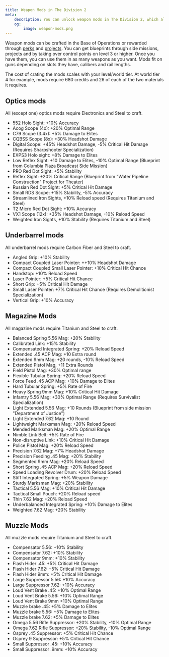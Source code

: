 ```yaml
---
title: Weapon Mods in The Division 2
meta:
    description: You can unlock weapon mods in The Division 2, which alter the way your weapons behave. All stats and how to get the mods.
    og:
        image: weapon-mods.png
---
```


Weapon mods can be crafted in the Base of Operations or rewarded through [perks](/perks.html) and [projects](/projects.html). You can get blueprints through side missions, projects and by taking over control points on level 3 or higher. Once you have them, you can use them in as many weapons as you want. Mods fit on guns depending on slots they have, calibers and rail lengths.

The cost of crating the mods scales with your level/world tier. At world tier 4 for example, mods require 680 credits and 26 of each of the two materials it requires.

## Optics mods

All (except one) optics mods require Electronics and Steel to craft.

- 552 Holo Sight: +10% Accuracy
- Acog Scope (4x): +20% Optimal Range
- C79 Scope (3.4x): +5% Damage to Elites
- CQBSS Scope (8x): +30% Headshot Damage
- Digital Scope: +45% Headshot Damage, -5% Critical Hit Damage (Requires Sharpshooter Specialization)
- EXPS3 Holo sight: +8% Damage to Elites
- Low Reflex Sight: +10 Damage to Elites, -10% Optimal Range (Blueprint from Columbia Plaza Broadcast Side Mission)
- PRO Red Dot Sight: +5% Stability
- Reflex Sight: +20% Critical Range (Blueprint from "Water Pipeline Construction" Project for Theater)
- Russian Red Dot Sight: +5% Critical Hit Damage
- Small RDS Scope: +15% Stability, -5% Accuracy
- Streamlined Iron Sights, +10% Reload speed (Requires Titanium and Steel)
- T2 Micro Red Dot Sight: +10% Accuracy
- VX1 Scope (12x): +35% Headshot Damage, -10% Reload Speed
- Weighted Iron Sights, +10% Stability (Requires Titanium and Steel)

## Underbarrel mods

All underbarrel mods require Carbon Fiber and Steel to craft.

- Angled Grip: +10% Stability
- Compact Coupled Laser Pointer: ++10% Headshot Damage
- Compact Coupled Small Laser Pointer: +10% Critical Hit Chance
- Handstop: +10% Reload Speed
- Laser Pointer: +5% Critical Hit Chance
- Short Grip: +5% Critical Hit Damage
- Small Laser Pointer: +7% Critical Hit Chance (Requires Demolitionist Specialization)
- Vertical Grip: +10% Accuracy

## Magazine Mods

All magazine mods require Titanium and Steel to craft.

- Balanced Spring 5.56 Mag: +20% Stability
- Calibrated Link: +15% Stability
- Compensated Integrated Spring: +20% Reload Speed
- Extended .45 ACP Mag: +10 Extra round
- Extended 9mm Mag: +20 rounds, -10% Reload Speed
- Extended Pistol Mag, +11 Extra Rounds
- Field Pistol Mag: +30% Optimal range
- Flexible Tubular Spring: +20% Reload Speed
- Force Feed .45 ACP Mag: +10% Damage to Elites
- Hard Tubular Spring: +5% Rate of Fire
- Heavy Spring 9mm Mag: +10% Critical Hit Damage
- Infantry 5.56 Mag: +30% Optimal Range (Requires Survivalist Specialization)
- Light Extended 5.56 Mag: +10 Rounds (Blueprint from side mission "Department of Justice")
- Light Extended 7.62 Mag: +10 Round
- Lightweight Marksman Mag: +20% Reload Speed
- Mended Marksman Mag: +20% Optimal Range
- Nimble Link Belt: +5% Rate of Fire
- Non-disruptive Link: +10% Critical Hit Damage
- Police Pistol Mag: +20% Reload Speed
- Precision 7.62 Mag: +7% Headshot Damage
- Precision Feeding .45 Mag: +20% Stability
- Segmented 9mm Mag: +20% Reload Speed
- Short Spring .45 ACP Mag: +20% Reload Speed
- Speed Loading Revolver Drum: +20% Reload Speed
- Stiff Integrated Spring: +5% Weapon Damage
- Sturdy Marksman Mag: +20% Stability
- Tactical 5.56 Mag: +10% Critical Hit Damage
- Tactical Small Pouch: +20% Reload speed
- Thin 7.62 Mag: +20% Reload Speed
- Underbalanced Integrated Spring: +10% Damage to Elites
- Weighted 7.62 Mag: +20% Stability

## Muzzle Mods

All muzzle mods require Titanium and Steel to craft.

- Compensator 5.56: +10% Stability
- Compensator 7.62: +10% Stability
- Compensator 9mm: +10% Stability
- Flash Hider .45: +5% Critical Hit Damage
- Flash Hider 7.62: +5% Critical Hit Damage
- Flash Hider 9mm: +5% Critical Hit Damage
- Large Suppressor 5.56: +10% Accuracy
- Large Suppressor 7.62: +10% Accuracy
- Loud Vent Brake .45: +10% Optimal Range
- Loud Vent Brake 5.56: +10% Optimal Range
- Loud Vent Brake 9mm +10% Optimal Range
- Muzzle brake .45: +5% Damage to Elites
- Muzzle brake 5.56: +5% Damage to Elites
- Muzzle brake 7.62: +5% Damage to Elites
- Omega 5.56 Rifle Suppressor: +20% Stability, -10% Optimal Range
- Omega 7.62 Rifle Suppressor: +20% Stability, -10% Optimal Range
- Osprey .45 Suppressor: +5% Critical Hit Chance
- Osprey 9 Suppressor: +5% Critical Hit Chance
- Small Suppressor .45: +10% Accuracy
- Small Suppressor .9mm: +10% Accuracy
